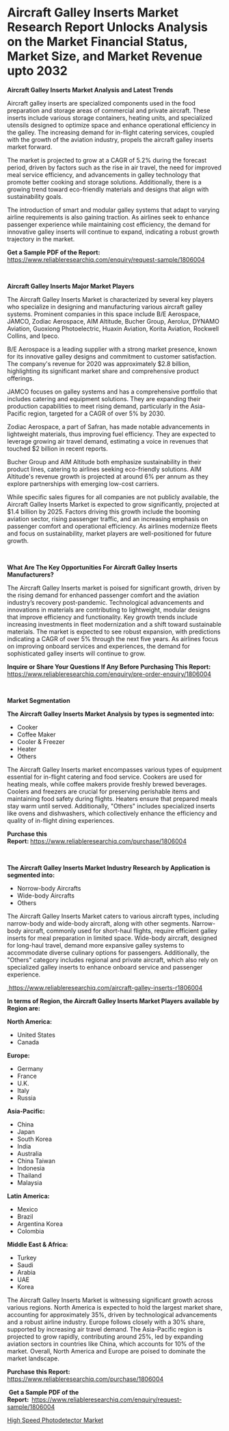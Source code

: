 <p><h1>Aircraft Galley Inserts Market Research Report Unlocks Analysis on the Market Financial Status, Market Size, and Market Revenue upto 2032</h1></p><p><strong>Aircraft Galley Inserts Market Analysis and Latest Trends</strong></p>
<p><p>Aircraft galley inserts are specialized components used in the food preparation and storage areas of commercial and private aircraft. These inserts include various storage containers, heating units, and specialized utensils designed to optimize space and enhance operational efficiency in the galley. The increasing demand for in-flight catering services, coupled with the growth of the aviation industry, propels the aircraft galley inserts market forward.</p><p>The market is projected to grow at a CAGR of 5.2% during the forecast period, driven by factors such as the rise in air travel, the need for improved meal service efficiency, and advancements in galley technology that promote better cooking and storage solutions. Additionally, there is a growing trend toward eco-friendly materials and designs that align with sustainability goals. </p><p>The introduction of smart and modular galley systems that adapt to varying airline requirements is also gaining traction. As airlines seek to enhance passenger experience while maintaining cost efficiency, the demand for innovative galley inserts will continue to expand, indicating a robust growth trajectory in the market.</p></p>
<p><strong>Get a Sample PDF of the Report:&nbsp;</strong> <a href="https://www.reliableresearchiq.com/enquiry/request-sample/1806004?utm_campaign=3058&utm_medium=2&utm_source=Github&utm_content=ia&utm_term=10042025&utm_id=aircraft-galley-inserts">https://www.reliableresearchiq.com/enquiry/request-sample/1806004</a></p>
<p>&nbsp;</p>
<p><strong>Aircraft Galley Inserts Major Market Players</strong></p>
<p><p>The Aircraft Galley Inserts Market is characterized by several key players who specialize in designing and manufacturing various aircraft galley systems. Prominent companies in this space include B/E Aerospace, JAMCO, Zodiac Aerospace, AIM Altitude, Bucher Group, Aerolux, DYNAMO Aviation, Guoxiong Photoelectric, Huaxin Aviation, Korita Aviation, Rockwell Collins, and Ipeco.</p><p>B/E Aerospace is a leading supplier with a strong market presence, known for its innovative galley designs and commitment to customer satisfaction. The company's revenue for 2020 was approximately $2.8 billion, highlighting its significant market share and comprehensive product offerings.</p><p>JAMCO focuses on galley systems and has a comprehensive portfolio that includes catering and equipment solutions. They are expanding their production capabilities to meet rising demand, particularly in the Asia-Pacific region, targeted for a CAGR of over 5% by 2030.</p><p>Zodiac Aerospace, a part of Safran, has made notable advancements in lightweight materials, thus improving fuel efficiency. They are expected to leverage growing air travel demand, estimating a voice in revenues that touched $2 billion in recent reports.</p><p>Bucher Group and AIM Altitude both emphasize sustainability in their product lines, catering to airlines seeking eco-friendly solutions. AIM Altitude's revenue growth is projected at around 6% per annum as they explore partnerships with emerging low-cost carriers.</p><p>While specific sales figures for all companies are not publicly available, the Aircraft Galley Inserts Market is expected to grow significantly, projected at $1.4 billion by 2025. Factors driving this growth include the booming aviation sector, rising passenger traffic, and an increasing emphasis on passenger comfort and operational efficiency. As airlines modernize fleets and focus on sustainability, market players are well-positioned for future growth.</p></p>
<p>&nbsp;</p>
<p><strong>What Are The Key Opportunities For Aircraft Galley Inserts Manufacturers?</strong></p>
<p><p>The Aircraft Galley Inserts market is poised for significant growth, driven by the rising demand for enhanced passenger comfort and the aviation industry’s recovery post-pandemic. Technological advancements and innovations in materials are contributing to lightweight, modular designs that improve efficiency and functionality. Key growth trends include increasing investments in fleet modernization and a shift toward sustainable materials. The market is expected to see robust expansion, with predictions indicating a CAGR of over 5% through the next five years. As airlines focus on improving onboard services and experiences, the demand for sophisticated galley inserts will continue to grow.</p></p>
<p><strong>Inquire or Share Your Questions If Any Before Purchasing This Report:</strong> <a href="https://www.reliableresearchiq.com/enquiry/pre-order-enquiry/1806004?utm_campaign=3058&utm_medium=2&utm_source=Github&utm_content=ia&utm_term=10042025&utm_id=aircraft-galley-inserts">https://www.reliableresearchiq.com/enquiry/pre-order-enquiry/1806004</a></p>
<p>&nbsp;</p>
<p><strong>Market Segmentation</strong></p>
<p><strong>The Aircraft Galley Inserts Market Analysis by types is segmented into:</strong></p>
<p><ul><li>Cooker</li><li>Coffee Maker</li><li>Cooler & Freezer</li><li>Heater</li><li>Others</li></ul></p>
<p><p>The Aircraft Galley Inserts market encompasses various types of equipment essential for in-flight catering and food service. Cookers are used for heating meals, while coffee makers provide freshly brewed beverages. Coolers and freezers are crucial for preserving perishable items and maintaining food safety during flights. Heaters ensure that prepared meals stay warm until served. Additionally, "Others" includes specialized inserts like ovens and dishwashers, which collectively enhance the efficiency and quality of in-flight dining experiences.</p></p>
<p><strong>Purchase this Report:&nbsp;</strong><a href="https://www.reliableresearchiq.com/purchase/1806004?utm_campaign=3058&utm_medium=2&utm_source=Github&utm_content=ia&utm_term=10042025&utm_id=aircraft-galley-inserts">https://www.reliableresearchiq.com/purchase/1806004</a></p>
<p>&nbsp;</p>
<p><strong>The Aircraft Galley Inserts Market Industry Research by Application is segmented into:</strong></p>
<p><ul><li>Norrow-body Aircrafts</li><li>Wide-body Aircrafts</li><li>Others</li></ul></p>
<p><p>The Aircraft Galley Inserts Market caters to various aircraft types, including narrow-body and wide-body aircraft, along with other segments. Narrow-body aircraft, commonly used for short-haul flights, require efficient galley inserts for meal preparation in limited space. Wide-body aircraft, designed for long-haul travel, demand more expansive galley systems to accommodate diverse culinary options for passengers. Additionally, the "Others" category includes regional and private aircraft, which also rely on specialized galley inserts to enhance onboard service and passenger experience.</p></p>
<p><a href="https://www.reliableresearchiq.com/aircraft-galley-inserts-r1806004?utm_campaign=3058&utm_medium=2&utm_source=Github&utm_content=ia&utm_term=10042025&utm_id=aircraft-galley-inserts">&nbsp;https://www.reliableresearchiq.com/aircraft-galley-inserts-r1806004</a></p>
<p><strong>In terms of Region, the Aircraft Galley Inserts Market Players available by Region are:</strong></p>
<p>
    <p> <strong> North America: </strong>
        <ul>
            <li>United States</li>
            <li>Canada</li>
        </ul>
        </p> 
    <p> <strong> Europe: </strong>
        <ul>
            <li>Germany</li>
            <li>France</li>
            <li>U.K.</li>
            <li>Italy</li>
            <li>Russia</li>
        </ul>
        </p> 
    <p> <strong> Asia-Pacific: </strong>
        <ul>
            <li>China</li>
            <li>Japan</li>
            <li>South Korea</li>
            <li>India</li>
            <li>Australia</li>
            <li>China Taiwan</li>
            <li>Indonesia</li>
            <li>Thailand</li>
            <li>Malaysia</li>
        </ul>
        </p> 
    <p> <strong> Latin America: </strong>
        <ul>
            <li>Mexico</li>
            <li>Brazil</li>
            <li>Argentina Korea</li>
            <li>Colombia</li>
        </ul>
        </p> 
    <p> <strong> Middle East & Africa: </strong>
        <ul>
            <li>Turkey</li>
            <li>Saudi</li>
            <li>Arabia</li>
            <li>UAE</li>
            <li>Korea</li>
        </ul>
    </p>
    </p>
<p><p>The Aircraft Galley Inserts Market is witnessing significant growth across various regions. North America is expected to hold the largest market share, accounting for approximately 35%, driven by technological advancements and a robust airline industry. Europe follows closely with a 30% share, supported by increasing air travel demand. The Asia-Pacific region is projected to grow rapidly, contributing around 25%, led by expanding aviation sectors in countries like China, which accounts for 10% of the market. Overall, North America and Europe are poised to dominate the market landscape.</p></p>
<p><strong>Purchase this Report: </strong><a href="https://www.reliableresearchiq.com/purchase/1806004?utm_campaign=3058&utm_medium=2&utm_source=Github&utm_content=ia&utm_term=10042025&utm_id=aircraft-galley-inserts">https://www.reliableresearchiq.com/purchase/1806004</a></p>
<p>&nbsp;<strong>Get a Sample PDF of the Report:&nbsp;&nbsp;</strong><a href="https://www.reliableresearchiq.com/enquiry/request-sample/1806004?utm_campaign=3058&utm_medium=2&utm_source=Github&utm_content=ia&utm_term=10042025&utm_id=aircraft-galley-inserts">https://www.reliableresearchiq.com/enquiry/request-sample/1806004</a></p>
<p><strong></strong></p>
<p><p><a href="https://github.com/bloggglazaie/Market-Research-Report-List-1/blob/main/high-speed-photodetector-market.md?utm_campaign=3058&utm_medium=2&utm_source=Github&utm_content=ia&utm_term=10042025&utm_id=aircraft-galley-inserts">High Speed Photodetector Market</a></p></p>